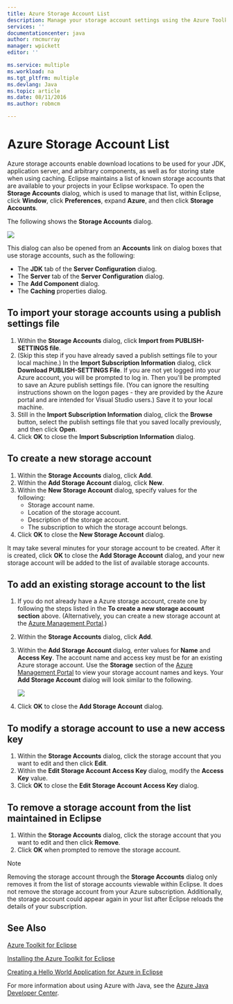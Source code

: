 ```yaml
---
title: Azure Storage Account List
description: Manage your storage account settings using the Azure Toolkit for Eclipse
services: ''
documentationcenter: java
author: rmcmurray
manager: wpickett
editor: ''

ms.service: multiple
ms.workload: na
ms.tgt_pltfrm: multiple
ms.devlang: Java
ms.topic: article
ms.date: 08/11/2016
ms.author: robmcm

---
```

<!-- Legacy MSDN URL = https://msdn.microsoft.com/library/azure/dn205108.aspx -->

# Azure Storage Account List
Azure storage accounts enable download locations to be used for your JDK, application server, and arbitrary components, as well as for storing state when using caching. Eclipse maintains a list of known storage accounts that are available to your projects in your Eclipse workspace. To open the **Storage Accounts** dialog, which is used to manage that list, within Eclipse, click **Window**, click **Preferences**, expand **Azure**, and then click **Storage Accounts**.

The following shows the **Storage Accounts** dialog.

![][ic719496]

This dialog can also be opened from an **Accounts** link on dialog boxes that use storage accounts, such as the following:

* The **JDK** tab of the **Server Configuration** dialog.
* The **Server** tab of the **Server Configuration** dialog.
* The **Add Component** dialog.
* The **Caching** properties dialog.

## To import your storage accounts using a publish settings file
1. Within the **Storage Accounts** dialog, click **Import from PUBLISH-SETTINGS file**.
2. (Skip this step if you have already saved a publish settings file to your local machine.) In the **Import Subscription Information** dialog, click **Download PUBLISH-SETTINGS File**. If you are not yet logged into your Azure account, you will be prompted to log in. Then you'll be prompted to save an Azure publish settings file. (You can ignore the resulting instructions shown on the logon pages - they are provided by the Azure portal and are intended for Visual Studio users.) Save it to your local machine.
3. Still in the **Import Subscription Information** dialog, click the **Browse** button, select the publish settings file that you saved locally previously, and then click **Open**.
4. Click **OK** to close the **Import Subscription Information** dialog.

## To create a new storage account
1. Within the **Storage Accounts** dialog, click **Add**.
2. Within the **Add Storage Account** dialog, click **New**.
3. Within the **New Storage Account** dialog, specify values for the following:
   * Storage account name.
   * Location of the storage account.
   * Description of the storage account.
   * The subscription to which the storage account belongs.
4. Click **OK** to close the **New Storage Account** dialog.

It may take several minutes for your storage account to be created. After it is created, click **OK** to close the **Add Storage Account** dialog, and your new storage account will be added to the list of available storage accounts.

## To add an existing storage account to the list
1. If you do not already have a Azure storage account, create one by following the steps listed in the **To create a new storage account section** above. (Alternatively, you can create a new storage account at the [Azure Management Portal][Azure Management Portal].)
2. Within the **Storage Accounts** dialog, click **Add**.
3. Within the **Add Storage Account** dialog, enter values for **Name** and **Access Key**. The account name and access key must be for an existing Azure storage account. Use the **Storage** section of the [Azure Management Portal][Azure Management Portal] to view your storage account names and keys. Your **Add Storage Account** dialog will look similar to the following.
   
    ![][ic719497]
4. Click **OK** to close the **Add Storage Account** dialog.

## To modify a storage account to use a new access key
1. Within the **Storage Accounts** dialog, click the storage account that you want to edit and then click **Edit**.
2. Within the **Edit Storage Account Access Key** dialog, modify the **Access Key** value.
3. Click **OK** to close the **Edit Storage Account Access Key** dialog.

## To remove a storage account from the list maintained in Eclipse
1. Within the **Storage Accounts** dialog, click the storage account that you want to edit and then click **Remove**.
2. Click **OK** when prompted to remove the storage account.

> [!NOTE]
> Removing the storage account through the **Storage Accounts** dialog only removes it from the list of storage accounts viewable within Eclipse. It does not remove the storage account from your Azure subscription. Additionally, the storage account could appear again in your list after Eclipse reloads the details of your subscription.
> 
> 

## See Also
[Azure Toolkit for Eclipse][Azure Toolkit for Eclipse]

[Installing the Azure Toolkit for Eclipse][Installing the Azure Toolkit for Eclipse] 

[Creating a Hello World Application for Azure in Eclipse][Creating a Hello World Application for Azure in Eclipse]

For more information about using Azure with Java, see the [Azure Java Developer Center][Azure Java Developer Center].

<!-- URL List -->

[Azure Java Developer Center]: http://go.microsoft.com/fwlink/?LinkID=699547
[Azure Toolkit for Eclipse]: http://go.microsoft.com/fwlink/?LinkID=699529
[Azure Management Portal]: http://go.microsoft.com/fwlink/?LinkID=512959
[Creating a Hello World Application for Azure in Eclipse]: http://go.microsoft.com/fwlink/?LinkID=699533
[Installing the Azure Toolkit for Eclipse]: http://go.microsoft.com/fwlink/?LinkId=699546
[What's New in the Azure Toolkit for Eclipse]: http://go.microsoft.com/fwlink/?LinkID=699552

<!-- IMG List -->

[ic719496]: ./media/azure-toolkit-for-eclipse-azure-storage-account-list/ic719496.png
[ic719497]: ./media/azure-toolkit-for-eclipse-azure-storage-account-list/ic719497.png
